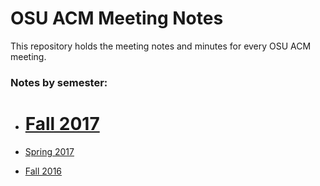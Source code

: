 # OSU ACM Meeting Notes

This repository holds the meeting notes and minutes for every OSU ACM meeting.

### Notes by semester:

- # [Fall 2017](https://github.com/OKStateACM/meetingnotes/blob/master/fall2017.md)

- [Spring 2017](https://github.com/OKStateACM/meetingnotes/blob/master/spring2017.md)

- [Fall 2016](https://github.com/OKStateACM/meetingnotes/blob/master/fall2016.md)
